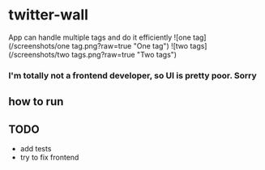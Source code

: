 # twitter-wall

App can handle multiple tags and do it efficiently
![one tag](/screenshots/one tag.png?raw=true "One tag")
![two tags](/screenshots/two tags.png?raw=true "Two tags")

### I'm totally not a frontend developer, so UI is pretty poor. Sorry

## how to run

## TODO
- add tests
- try to fix frontend

